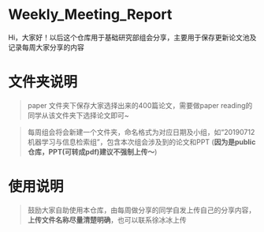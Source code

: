 # Weekly_Meeting_Report
Hi，大家好！以后这个仓库用于基础研究部组会分享，主要用于保存更新论文池及记录每周大家分享的内容

# 文件夹说明
>paper 文件夹下保存大家选择出来的400篇论文，需要做paper reading的同学从该文件夹下选择论文即可~

>每周组会将会新建一个文件夹，命名格式为对应日期及小组，如“20190712机器学习与信息检索组”，包含本次组会涉及到的论文和PPT 
(**因为是public仓库，PPT(可转成pdf)建议不强制上传～**)

# 使用说明
>鼓励大家自助使用本仓库，由每周做分享的同学自发上传自己的分享内容，**上传文件名称尽量清楚明确**，也可以联系徐冰冰上传
